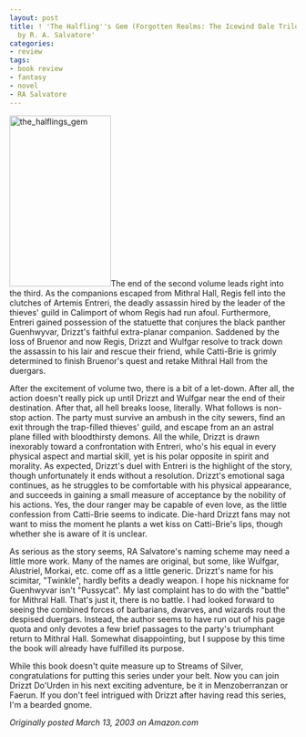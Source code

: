```yaml
---
layout: post
title: ! 'The Halfling''s Gem (Forgotten Realms: The Icewind Dale Trilogy, Book 3)
  by R. A. Salvatore'
categories:
- review
tags:
- book review
- fantasy
- novel
- RA Salvatore
---
```

<img class="pull-left" title="the_halflings_gem" src="https://dl.dropboxusercontent.com/u/52804626/images/the_halflings_gem-178x300.jpg" width="178" height="300" />The end of the second volume leads right into the third. As the companions escaped from Mithral Hall, Regis fell into the clutches of Artemis Entreri, the deadly assassin hired by the leader of the thieves' guild in Calimport of whom Regis had run afoul. Furthermore, Entreri gained possession of the statuette that conjures the black panther Guenhwyvar, Drizzt's faithful extra-planar companion. Saddened by the loss of Bruenor and now Regis, Drizzt and Wulfgar resolve to track down the assassin to his lair and rescue their friend, while Catti-Brie is grimly determined to finish Bruenor's quest and retake Mithral Hall from the duergars.

After the excitement of volume two, there is a bit of a let-down. After all, the action doesn't really pick up until Drizzt and Wulfgar near the end of their destination. After that, all hell breaks loose, literally. What follows is non-stop action. The party must survive an ambush in the city sewers, find an exit through the trap-filled thieves' guild, and escape from an an astral plane filled with bloodthirsty demons. All the while, Drizzt is drawn inexorably toward a confrontation with Entreri, who's his equal in every physical aspect and martial skill, yet is his polar opposite in spirit and morality. As expected, Drizzt's duel with Entreri is the highlight of the story, though unfortunately it ends without a resolution. Drizzt's emotional saga continues, as he struggles to be comfortable with his physical appearance, and succeeds in gaining a small measure of acceptance by the nobility of his actions. Yes, the dour ranger may be capable of even love, as the little confession from Catti-Brie seems to indicate. Die-hard Drizzt fans may not want to miss the moment he plants a wet kiss on Catti-Brie's lips, though whether she is aware of it is unclear.

As serious as the story seems, RA Salvatore's naming scheme may need a little more work. Many of the names are original, but some, like Wulfgar, Alustriel, Morkai, etc. come off as a little generic. Drizzt's name for his scimitar, "Twinkle", hardly befits a deadly weapon. I hope his nickname for Guenhwyvar isn't "Pussycat". My last complaint has to do with the "battle" for Mithral Hall. That's just it, there is no battle. I had looked forward to seeing the combined forces of barbarians, dwarves, and wizards rout the despised duergars. Instead, the author seems to have run out of his page quota and only devotes a few brief passages to the party's triumphant return to Mithral Hall. Somewhat disappointing, but I suppose by this time the book will already have fulfilled its purpose.

While this book doesn't quite measure up to Streams of Silver, congratulations for putting this series under your belt. Now you can join Drizzt Do'Urden in his next exciting adventure, be it in Menzoberranzan or Faerun. If you don't feel intrigued with Drizzt after having read this series, I'm a bearded gnome.

*Originally posted March 13, 2003 on Amazon.com*
